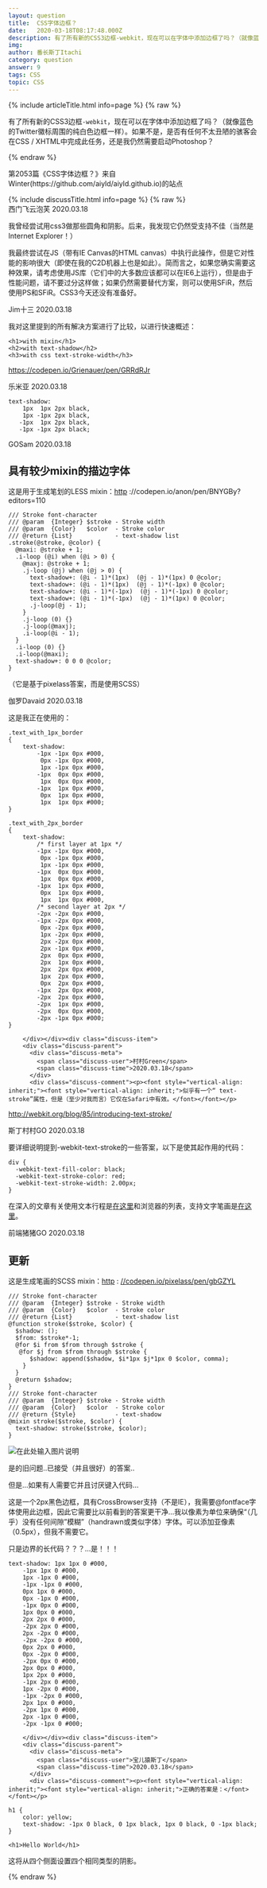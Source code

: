 ```yaml
---
layout: question
title:  CSS字体边框？
date:   2020-03-18T08:17:48.000Z
description: 有了所有新的CSS3边框-webkit，现在可以在字体中添加边框了吗？（就像蓝色的Twitter徽标周围的纯白色边框一样）。如果不是，是否有任何不太丑陋的...
img: 
author: 番长斯丁Itachi
category: question
answer: 9
tags: CSS
topic: CSS
---
```

<div class="article-root">
  <div class="article">
    {% include articleTitle.html info=page %}
    {% raw %}
    <div class="article-content"><p><font style="vertical-align: inherit;"><font style="vertical-align: inherit;">有了所有新的CSS3边框</font></font><code>-webkit</code><font style="vertical-align: inherit;"><font style="vertical-align: inherit;">，现在可以在字体中添加边框了吗？</font><font style="vertical-align: inherit;">（就像蓝色的Twitter徽标周围的纯白色边框一样）。</font><font style="vertical-align: inherit;">如果不是，是否有任何不太丑陋的骇客会在CSS / XHTML中完成此任务，还是我仍然需要启动Photoshop？</font></font></p></div>
    {% endraw %}
  </div>
  <p class="winter_mark">第2053篇《CSS字体边框？》来自Winter(https://github.com/aiyld/aiyld.github.io)的站点</p>
  <div class="discuss-wrapper">
    {% include discussTitle.html info=page %}
    {% raw %}
    <div class="discuss-list">
    <div class="discuss-item">
        <div class="discuss-parent">
          <div class="discuss-meta">
            <span class="discuss-user">西门飞云泡芙</span>
            <span class="discuss-time">2020.03.18</span>
          </div>
          <div class="discuss-comment"><p><font style="vertical-align: inherit;"><font style="vertical-align: inherit;">我曾经尝试用css3做那些圆角和阴影。</font><font style="vertical-align: inherit;">后来，我发现它仍然受支持不佳（当然是Internet Explorer！）</font></font></p>

<p><font style="vertical-align: inherit;"><font style="vertical-align: inherit;">我最终尝试在JS（带有IE Canvas的HTML canvas）中执行此操作，但是它对性能的影响很大（即使在我的C2D机器上也是如此）。</font><font style="vertical-align: inherit;">简而言之，如果您确实需要这种效果，请考虑使用JS库（它们中的大多数应该都可以在IE6上运行），但是由于性能问题，请不要过分这样做；</font><font style="vertical-align: inherit;">如果仍然需要替代方案，则可以使用SFiR，然后使用PS和SFiR。</font><font style="vertical-align: inherit;">CSS3今天还没有准备好。</font></font></p></div>
        </div></div><div class="discuss-item">
        <div class="discuss-parent">
          <div class="discuss-meta">
            <span class="discuss-user">Jim十三</span>
            <span class="discuss-time">2020.03.18</span>
          </div>
          <div class="discuss-comment"><p><font style="vertical-align: inherit;"><font style="vertical-align: inherit;">我对这里提到的所有解决方案进行了比较，以进行快速概述：</font></font></p>

<pre><code>&lt;h1&gt;with mixin&lt;/h1&gt;<font></font>
&lt;h2&gt;with text-shadow&lt;/h2&gt;<font></font>
&lt;h3&gt;with css text-stroke-width&lt;/h3&gt;<font></font>
</code></pre>

<p><a href="https://codepen.io/Grienauer/pen/GRRdRJr" rel="nofollow noreferrer"><font style="vertical-align: inherit;"><font style="vertical-align: inherit;">https://codepen.io/Grienauer/pen/GRRdRJr</font></font></a></p></div>
        </div></div><div class="discuss-item">
        <div class="discuss-parent">
          <div class="discuss-meta">
            <span class="discuss-user">乐米亚</span>
            <span class="discuss-time">2020.03.18</span>
          </div>
          <div class="discuss-comment"><pre><code>text-shadow:<font></font>
    1px  1px 2px black,<font></font>
    1px -1px 2px black,<font></font>
   -1px  1px 2px black,<font></font>
   -1px -1px 2px black;<font></font>
</code></pre></div>
        </div></div><div class="discuss-item">
        <div class="discuss-parent">
          <div class="discuss-meta">
            <span class="discuss-user">GOSam</span>
            <span class="discuss-time">2020.03.18</span>
          </div>
          <div class="discuss-comment"><h2><font style="vertical-align: inherit;"><font style="vertical-align: inherit;">具有较少mixin的描边字体</font></font></h2>

<p><font style="vertical-align: inherit;"><font style="vertical-align: inherit;">这是用于生成笔划的LESS mixin：</font><a href="http://codepen.io/anon/pen/BNYGBy?editors=110" rel="nofollow"><font style="vertical-align: inherit;">http</font></a><font style="vertical-align: inherit;"> ://codepen.io/anon/pen/BNYGBy?editors=110</font></font><a href="http://codepen.io/anon/pen/BNYGBy?editors=110" rel="nofollow"><font style="vertical-align: inherit;"></font></a></p>

<pre><code>/// Stroke font-character<font></font>
/// @param  {Integer} $stroke - Stroke width<font></font>
/// @param  {Color}   $color  - Stroke color<font></font>
/// @return {List}            - text-shadow list<font></font>
.stroke(@stroke, @color) {<font></font>
  @maxi: @stroke + 1;<font></font>
  .i-loop (@i) when (@i &gt; 0) {<font></font>
    @maxj: @stroke + 1;<font></font>
    .j-loop (@j) when (@j &gt; 0) {<font></font>
      text-shadow+: (@i - 1)*(1px)  (@j - 1)*(1px) 0 @color;<font></font>
      text-shadow+: (@i - 1)*(1px)  (@j - 1)*(-1px) 0 @color;<font></font>
      text-shadow+: (@i - 1)*(-1px)  (@j - 1)*(-1px) 0 @color;<font></font>
      text-shadow+: (@i - 1)*(-1px)  (@j - 1)*(1px) 0 @color;<font></font>
      .j-loop(@j - 1);<font></font>
    }<font></font>
    .j-loop (0) {}<font></font>
    .j-loop(@maxj);<font></font>
    .i-loop(@i - 1);<font></font>
  }<font></font>
  .i-loop (0) {}<font></font>
  .i-loop(@maxi);<font></font>
  text-shadow+: 0 0 0 @color;<font></font>
}<font></font>
</code></pre>

<p><font style="vertical-align: inherit;"><font style="vertical-align: inherit;">（它是基于pixelass答案，而是使用SCSS）</font></font></p></div>
        </div></div><div class="discuss-item">
        <div class="discuss-parent">
          <div class="discuss-meta">
            <span class="discuss-user">伽罗Davaid</span>
            <span class="discuss-time">2020.03.18</span>
          </div>
          <div class="discuss-comment"><p><font style="vertical-align: inherit;"><font style="vertical-align: inherit;">这是我正在使用的：</font></font></p>

<pre><code>.text_with_1px_border<font></font>
{<font></font>
    text-shadow: <font></font>
        -1px -1px 0px #000,<font></font>
         0px -1px 0px #000,<font></font>
         1px -1px 0px #000,<font></font>
        -1px  0px 0px #000,<font></font>
         1px  0px 0px #000,<font></font>
        -1px  1px 0px #000,<font></font>
         0px  1px 0px #000,<font></font>
         1px  1px 0px #000;<font></font>
}<font></font>
<font></font>
.text_with_2px_border<font></font>
{<font></font>
    text-shadow: <font></font>
        /* first layer at 1px */<font></font>
        -1px -1px 0px #000,<font></font>
         0px -1px 0px #000,<font></font>
         1px -1px 0px #000,<font></font>
        -1px  0px 0px #000,<font></font>
         1px  0px 0px #000,<font></font>
        -1px  1px 0px #000,<font></font>
         0px  1px 0px #000,<font></font>
         1px  1px 0px #000,<font></font>
        /* second layer at 2px */<font></font>
        -2px -2px 0px #000,<font></font>
        -1px -2px 0px #000,<font></font>
         0px -2px 0px #000,<font></font>
         1px -2px 0px #000,<font></font>
         2px -2px 0px #000,<font></font>
         2px -1px 0px #000,<font></font>
         2px  0px 0px #000,<font></font>
         2px  1px 0px #000,<font></font>
         2px  2px 0px #000,<font></font>
         1px  2px 0px #000,<font></font>
         0px  2px 0px #000,<font></font>
        -1px  2px 0px #000,<font></font>
        -2px  2px 0px #000,<font></font>
        -2px  1px 0px #000,<font></font>
        -2px  0px 0px #000,<font></font>
        -2px -1px 0px #000;<font></font>
}<font></font>
</code></pre></div>
        </div></div><div class="discuss-item">
        <div class="discuss-parent">
          <div class="discuss-meta">
            <span class="discuss-user">村村Green</span>
            <span class="discuss-time">2020.03.18</span>
          </div>
          <div class="discuss-comment"><p><font style="vertical-align: inherit;"><font style="vertical-align: inherit;">似乎有一个“ text-stroke”属性，但是（至少对我而言）它仅在Safari中有效。</font></font></p>

<p><a href="http://webkit.org/blog/85/introducing-text-stroke/" rel="noreferrer"><font style="vertical-align: inherit;"><font style="vertical-align: inherit;">http://webkit.org/blog/85/introducing-text-stroke/</font></font></a></p></div>
        </div></div><div class="discuss-item">
        <div class="discuss-parent">
          <div class="discuss-meta">
            <span class="discuss-user">斯丁村村GO</span>
            <span class="discuss-time">2020.03.18</span>
          </div>
          <div class="discuss-comment"><p><font style="vertical-align: inherit;"><font style="vertical-align: inherit;">要详细说明提到-webkit-text-stroke的一些答案，以下是使其起作用的代码：</font></font></p>

<pre><code>div {<font></font>
  -webkit-text-fill-color: black;<font></font>
  -webkit-text-stroke-color: red;<font></font>
  -webkit-text-stroke-width: 2.00px; <font></font>
}<font></font>
</code></pre>

<p><font style="vertical-align: inherit;"><font style="vertical-align: inherit;">在深入的文章有关使用文本行程是</font></font><a href="http://css-tricks.com/adding-stroke-to-web-text/" rel="noreferrer"><font style="vertical-align: inherit;"><font style="vertical-align: inherit;">在这里</font></font></a><font style="vertical-align: inherit;"><font style="vertical-align: inherit;">和浏览器的列表，支持文字笔画是</font></font><a href="http://caniuse.com/text-stroke" rel="noreferrer"><font style="vertical-align: inherit;"><font style="vertical-align: inherit;">在这里</font></font></a><font style="vertical-align: inherit;"><font style="vertical-align: inherit;">。</font></font></p></div>
        </div></div><div class="discuss-item">
        <div class="discuss-parent">
          <div class="discuss-meta">
            <span class="discuss-user">前端猪猪GO</span>
            <span class="discuss-time">2020.03.18</span>
          </div>
          <div class="discuss-comment"><h2><font style="vertical-align: inherit;"><font style="vertical-align: inherit;">更新</font></font></h2>

<p><font style="vertical-align: inherit;"><font style="vertical-align: inherit;">这是生成笔画的SCSS mixin：</font><a href="http://codepen.io/pixelass/pen/gbGZYL"><font style="vertical-align: inherit;">http</font></a><font style="vertical-align: inherit;"> : </font></font><a href="http://codepen.io/pixelass/pen/gbGZYL"><font style="vertical-align: inherit;"><font style="vertical-align: inherit;">//codepen.io/pixelass/pen/gbGZYL</font></font></a></p>

<pre><code>/// Stroke font-character<font></font>
/// @param  {Integer} $stroke - Stroke width<font></font>
/// @param  {Color}   $color  - Stroke color<font></font>
/// @return {List}            - text-shadow list<font></font>
@function stroke($stroke, $color) {<font></font>
  $shadow: ();<font></font>
  $from: $stroke*-1;<font></font>
  @for $i from $from through $stroke {<font></font>
   @for $j from $from through $stroke {<font></font>
      $shadow: append($shadow, $i*1px $j*1px 0 $color, comma);<font></font>
    }<font></font>
  }<font></font>
  @return $shadow;<font></font>
}<font></font>
/// Stroke font-character<font></font>
/// @param  {Integer} $stroke - Stroke width<font></font>
/// @param  {Color}   $color  - Stroke color<font></font>
/// @return {Style}           - text-shadow<font></font>
@mixin stroke($stroke, $color) {<font></font>
  text-shadow: stroke($stroke, $color);<font></font>
}<font></font>
</code></pre>

<p><img src="https://i.stack.imgur.com/btzoG.png" alt="在此处输入图片说明"></p>

<p><font style="vertical-align: inherit;"><font style="vertical-align: inherit;">是的旧问题..已接受（并且很好）的答案..</font></font></p>

<p><font style="vertical-align: inherit;"><font style="vertical-align: inherit;">但是...如果有人需要它并且讨厌键入代码...</font></font></p>

<p><font style="vertical-align: inherit;"><font style="vertical-align: inherit;">这是一个2px黑色边框，具有CrossBrowser支持（不是IE），我需要@fontface字体使用此边框，因此它需要比以前看到的答案更干净...我以像素为单位来确保“（几乎）没有任何间隙”模糊”（handrawn或类似字体）字体。</font><font style="vertical-align: inherit;">可以添加亚像素（0.5px），但我不需要它。</font></font></p>

<p><font style="vertical-align: inherit;"><font style="vertical-align: inherit;">只是边界的长代码？？？</font><font style="vertical-align: inherit;">...是！！！</font></font></p>

<pre><code>text-shadow: 1px 1px 0 #000,<font></font>
    -1px 1px 0 #000,<font></font>
    1px -1px 0 #000,<font></font>
    -1px -1px 0 #000,<font></font>
    0px 1px 0 #000,<font></font>
    0px -1px 0 #000,<font></font>
    -1px 0px 0 #000,<font></font>
    1px 0px 0 #000,<font></font>
    2px 2px 0 #000,<font></font>
    -2px 2px 0 #000,<font></font>
    2px -2px 0 #000,<font></font>
    -2px -2px 0 #000,<font></font>
    0px 2px 0 #000,<font></font>
    0px -2px 0 #000,<font></font>
    -2px 0px 0 #000,<font></font>
    2px 0px 0 #000,<font></font>
    1px 2px 0 #000,<font></font>
    -1px 2px 0 #000,<font></font>
    1px -2px 0 #000,<font></font>
    -1px -2px 0 #000,<font></font>
    2px 1px 0 #000,<font></font>
    -2px 1px 0 #000,<font></font>
    2px -1px 0 #000,<font></font>
    -2px -1px 0 #000;<font></font>
</code></pre></div>
        </div></div><div class="discuss-item">
        <div class="discuss-parent">
          <div class="discuss-meta">
            <span class="discuss-user">宝儿猿斯丁</span>
            <span class="discuss-time">2020.03.18</span>
          </div>
          <div class="discuss-comment"><p><font style="vertical-align: inherit;"><font style="vertical-align: inherit;">正确的答案是：</font></font></p>

<p></p><div class="snippet" data-lang="js" data-hide="false" data-console="false" data-babel="false">
<div class="snippet-code">
<pre class="snippet-code-css lang-css prettyprint-override"><code>h1 {<font></font>
    color: yellow;<font></font>
    text-shadow: -1px 0 black, 0 1px black, 1px 0 black, 0 -1px black;<font></font>
}</code></pre>
<pre class="snippet-code-html lang-html prettyprint-override"><code>&lt;h1&gt;Hello World&lt;/h1&gt;</code></pre>
</div>
</div>
<p></p>

<p><font style="vertical-align: inherit;"><font style="vertical-align: inherit;">这将从四个侧面设置四个相同类型的阴影。</font></font></p></div>
        </div></div>
    </div>
    {% endraw %}
  </div>
<div>
